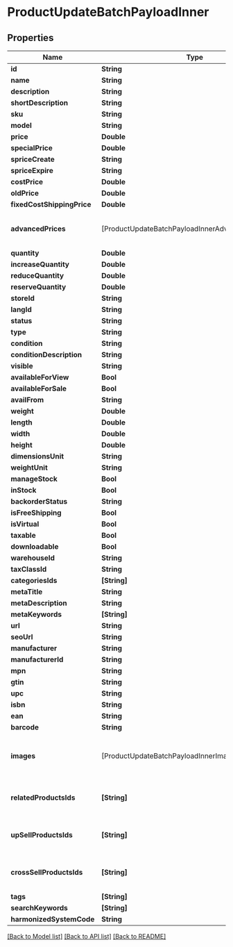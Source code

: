 # ProductUpdateBatchPayloadInner

## Properties
Name | Type | Description | Notes
------------ | ------------- | ------------- | -------------
**id** | **String** |  | 
**name** | **String** |  | [optional] 
**description** | **String** |  | [optional] 
**shortDescription** | **String** |  | [optional] 
**sku** | **String** |  | [optional] 
**model** | **String** |  | [optional] 
**price** | **Double** |  | [optional] 
**specialPrice** | **Double** |  | [optional] 
**spriceCreate** | **String** |  | [optional] 
**spriceExpire** | **String** |  | [optional] 
**costPrice** | **Double** |  | [optional] 
**oldPrice** | **Double** |  | [optional] 
**fixedCostShippingPrice** | **Double** |  | [optional] 
**advancedPrices** | [ProductUpdateBatchPayloadInnerAdvancedPricesInner] | If an empty array is passed, all entries will be deleted when the &#39;nested_items_update_behaviour&#39; parameter is set to &#39;replace&#39;. | [optional] 
**quantity** | **Double** |  | [optional] 
**increaseQuantity** | **Double** |  | [optional] 
**reduceQuantity** | **Double** |  | [optional] 
**reserveQuantity** | **Double** |  | [optional] 
**storeId** | **String** |  | [optional] 
**langId** | **String** |  | [optional] 
**status** | **String** |  | [optional] 
**type** | **String** |  | [optional] 
**condition** | **String** |  | [optional] 
**conditionDescription** | **String** |  | [optional] 
**visible** | **String** |  | [optional] 
**availableForView** | **Bool** |  | [optional] 
**availableForSale** | **Bool** |  | [optional] 
**availFrom** | **String** |  | [optional] 
**weight** | **Double** |  | [optional] 
**length** | **Double** |  | [optional] 
**width** | **Double** |  | [optional] 
**height** | **Double** |  | [optional] 
**dimensionsUnit** | **String** |  | [optional] 
**weightUnit** | **String** |  | [optional] 
**manageStock** | **Bool** |  | [optional] 
**inStock** | **Bool** |  | [optional] 
**backorderStatus** | **String** |  | [optional] 
**isFreeShipping** | **Bool** |  | [optional] 
**isVirtual** | **Bool** |  | [optional] 
**taxable** | **Bool** |  | [optional] 
**downloadable** | **Bool** |  | [optional] 
**warehouseId** | **String** |  | [optional] 
**taxClassId** | **String** |  | [optional] 
**categoriesIds** | **[String]** |  | [optional] 
**metaTitle** | **String** |  | [optional] 
**metaDescription** | **String** |  | [optional] 
**metaKeywords** | **[String]** |  | [optional] 
**url** | **String** |  | [optional] 
**seoUrl** | **String** |  | [optional] 
**manufacturer** | **String** |  | [optional] 
**manufacturerId** | **String** |  | [optional] 
**mpn** | **String** |  | [optional] 
**gtin** | **String** |  | [optional] 
**upc** | **String** |  | [optional] 
**isbn** | **String** |  | [optional] 
**ean** | **String** |  | [optional] 
**barcode** | **String** |  | [optional] 
**images** | [ProductUpdateBatchPayloadInnerImagesInner] | Property &#39;nested_items_update_behaviour&#39; does not apply. Specified items will be added to existing product images | [optional] 
**relatedProductsIds** | **[String]** | If an empty array is passed, all entries will be deleted when the &#39;nested_items_update_behaviour&#39; parameter is set to &#39;replace&#39;. | [optional] 
**upSellProductsIds** | **[String]** | If an empty array is passed, all entries will be deleted when the &#39;nested_items_update_behaviour&#39; parameter is set to &#39;replace&#39;. | [optional] 
**crossSellProductsIds** | **[String]** | If an empty array is passed, all entries will be deleted when the &#39;nested_items_update_behaviour&#39; parameter is set to &#39;replace&#39;. | [optional] 
**tags** | **[String]** |  | [optional] 
**searchKeywords** | **[String]** |  | [optional] 
**harmonizedSystemCode** | **String** |  | [optional] 

[[Back to Model list]](../README.md#documentation-for-models) [[Back to API list]](../README.md#documentation-for-api-endpoints) [[Back to README]](../README.md)


